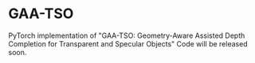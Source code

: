 # GAA-TSO
PyTorch implementation of "GAA-TSO: Geometry-Aware Assisted Depth Completion for Transparent and Specular Objects" Code will be released soon.
